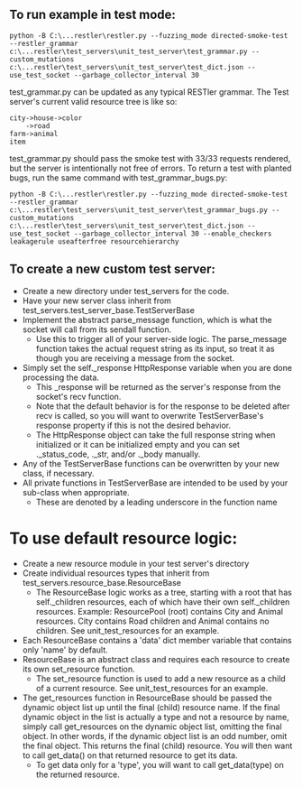 ## To run example in test mode:

```
python -B C:\...restler\restler.py --fuzzing_mode directed-smoke-test --restler_grammar c:\...restler\test_servers\unit_test_server\test_grammar.py --custom_mutations c:\...restler\test_servers\unit_test_server\test_dict.json --use_test_socket --garbage_collector_interval 30
```

test_grammar.py can be updated as any typical RESTler grammar.
The Test server's current valid resource tree is like so:

```
city->house->color
    ->road
farm->animal
item
```

test_grammar.py should pass the smoke test with 33/33 requests rendered,
but the server is intentionally not free of errors.
To return a test with planted bugs, run the same command with test_grammar_bugs.py:
```
python -B C:\...restler\restler.py --fuzzing_mode directed-smoke-test --restler_grammar c:\...restler\test_servers\unit_test_server\test_grammar_bugs.py --custom_mutations c:\...restler\test_servers\unit_test_server\test_dict.json --use_test_socket --garbage_collector_interval 30 --enable_checkers leakagerule useafterfree resourcehierarchy
```


## To create a new custom test server:
* Create a new directory under test_servers for the code.
* Have your new server class inherit from test_servers.test_server_base.TestServerBase
* Implement the abstract parse_message function,
which is what the socket will call from its sendall function.
  * Use this to trigger all of your server-side logic.
  The parse_message function takes the actual request string as its input, so treat it as though you are receiving a message from the socket.
* Simply set the self._response HttpResponse variable when you are done processing the data.
  * This _response will be returned as the server's response from the socket's recv function.
  * Note that the default behavior is for the response to be deleted after recv is called,
  so you will want to overwrite TestServerBase's response property if this is not the desired behavior.
  * The HttpResponse object can take the full response string when initialized or it can be initialized empty and you can set ._status_code, ._str, and/or ._body manually.
* Any of the TestServerBase functions can be overwritten by your new class, if necessary.
* All private functions in TestServerBase are intended to be used by your sub-class when appropriate.
  * These are denoted by a leading underscore in the function name

# To use default resource logic:
* Create a new resource module in your test server's directory
* Create individual resources types that inherit from test_servers.resource_base.ResourceBase
  * The ResourceBase logic works as a tree, starting with a root that has self._children resources,
  each of which have their own self._children resources.
  Example: ResourcePool (root) contains City and Animal resources.
  City contains Road children and Animal contains no children.
  See unit_test_resources for an example.
* Each ResourceBase contains a 'data' dict member variable that contains only 'name' by default.
* ResourceBase is an abstract class and requires each resource to create its own set_resource function.
  * The set_resource function is used to add a new resource as a child of a current resource.
  See unit_test_resources for an example.
* The get_resources function in ResourceBase should be passed the dynamic object list up until the final (child) resource name.
If the final dynamic object in the list is actually a type and not a resource by name,
simply call get_resources on the dynamic object list, omitting the final object.
In other words, if the dynamic object list is an odd number, omit the final object.
This returns the final (child) resource.
You will then want to call get_data() on that returned resource to get its data.
  * To get data only for a 'type', you will want to call get_data(type) on the returned resource.





